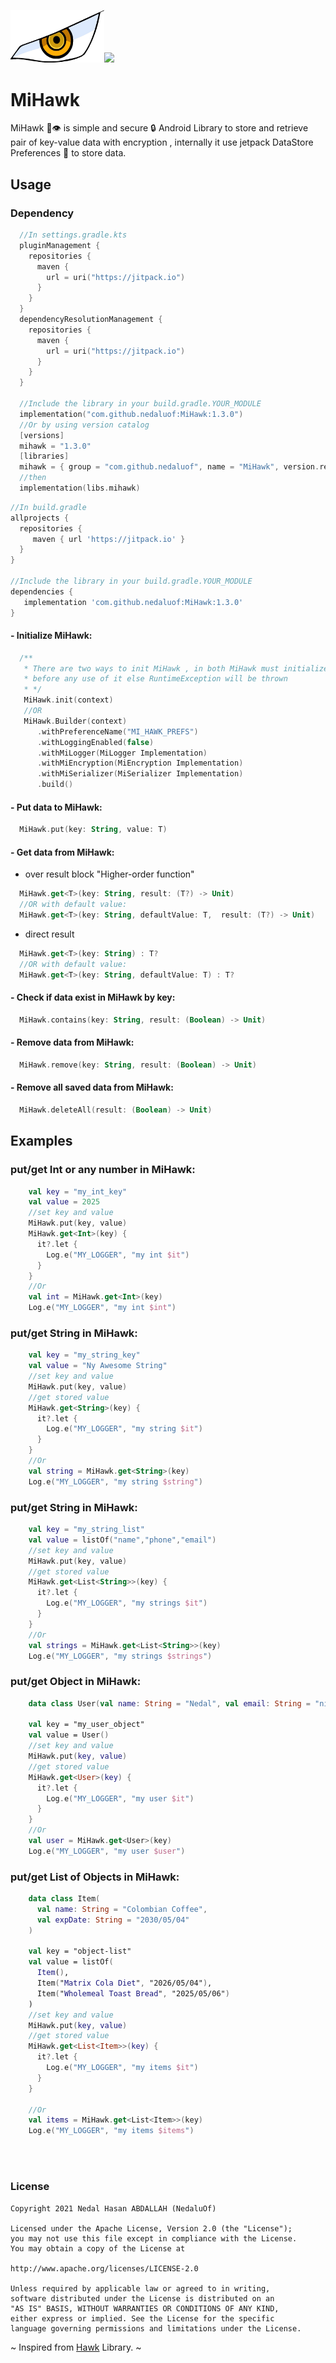 <img src="https://github.com/nedaluof/MiHawk/blob/master/art/mihawk_eye.jpg?raw=true" width="150">[![](https://jitpack.io/v/nedaluof/MiHawk.svg)](https://jitpack.io/#nedaluof/MiHawk)
# MiHawk
MiHawk 🦅👁️ is simple and secure 🔒 Android Library to store and retrieve pair of key-value data with encryption , internally it use jetpack DataStore Preferences 💽 to store data. 

Usage
-----

### Dependency

```kotlin DSL
  //In settings.gradle.kts
  pluginManagement {
    repositories {
      maven {
        url = uri("https://jitpack.io")
      }
    }
  }
  dependencyResolutionManagement {
    repositories {
      maven {
        url = uri("https://jitpack.io")
      }
    }
  }

  //Include the library in your build.gradle.YOUR_MODULE
  implementation("com.github.nedaluof:MiHawk:1.3.0")
  //Or by using version catalog
  [versions]
  mihawk = "1.3.0"
  [libraries]
  mihawk = { group = "com.github.nedaluof", name = "MiHawk", version.ref = "mihawk" }
  //then
  implementation(libs.mihawk)
```      

```groovy
//In build.gradle
allprojects {
  repositories {
     maven { url 'https://jitpack.io' }
  }
}

//Include the library in your build.gradle.YOUR_MODULE
dependencies {
   implementation 'com.github.nedaluof:MiHawk:1.3.0'
}

```
#### - Initialize MiHawk:
```kotlin
  /**
   * There are two ways to init MiHawk , in both MiHawk must initialized 
   * before any use of it else RuntimeException will be thrown
   * */
   MiHawk.init(context)
   //OR 
   MiHawk.Builder(context)
      .withPreferenceName("MI_HAWK_PREFS")
      .withLoggingEnabled(false)
      .withMiLogger(MiLogger Implementation)
      .withMiEncryption(MiEncryption Implementation)
      .withMiSerializer(MiSerializer Implementation)
      .build()
```      
#### - Put data to MiHawk:
```kotlin
  MiHawk.put(key: String, value: T)
```
#### - Get data from MiHawk:
 - over result block "Higher-order function"
```kotlin
  MiHawk.get<T>(key: String, result: (T?) -> Unit)
  //OR with default value:
  MiHawk.get<T>(key: String, defaultValue: T,  result: (T?) -> Unit)
``` 
 - direct result 
```kotlin
  MiHawk.get<T>(key: String) : T?
  //OR with default value:
  MiHawk.get<T>(key: String, defaultValue: T) : T? 
``` 
#### - Check if data exist in MiHawk by key:
```kotlin
  MiHawk.contains(key: String, result: (Boolean) -> Unit)
```
#### - Remove data from MiHawk:
```kotlin
  MiHawk.remove(key: String, result: (Boolean) -> Unit)
``` 
#### - Remove all saved data from MiHawk:
```kotlin
  MiHawk.deleteAll(result: (Boolean) -> Unit)
```

## Examples

### put/get Int or any number in MiHawk:
```kotlin
    val key = "my_int_key"
    val value = 2025
    //set key and value
    MiHawk.put(key, value)
    MiHawk.get<Int>(key) {
      it?.let {
        Log.e("MY_LOGGER", "my int $it")
      }
    }
    //Or
    val int = MiHawk.get<Int>(key)
    Log.e("MY_LOGGER", "my int $int")
```

### put/get String in MiHawk:
```kotlin
    val key = "my_string_key"
    val value = "Ny Awesome String"
    //set key and value
    MiHawk.put(key, value)
    //get stored value
    MiHawk.get<String>(key) {
      it?.let {
        Log.e("MY_LOGGER", "my string $it")
      }
    }
    //Or
    val string = MiHawk.get<String>(key)
    Log.e("MY_LOGGER", "my string $string")
```

### put/get String in MiHawk:
```kotlin
    val key = "my_string_list"
    val value = listOf("name","phone","email")
    //set key and value
    MiHawk.put(key, value)
    //get stored value
    MiHawk.get<List<String>>(key) {
      it?.let {
        Log.e("MY_LOGGER", "my strings $it")
      }
    }
    //Or
    val strings = MiHawk.get<List<String>>(key)
    Log.e("MY_LOGGER", "my strings $strings")
```

### put/get Object in MiHawk:
```kotlin
    data class User(val name: String = "Nedal", val email: String = "nidal.hassan.95@gmail.com")
    
    val key = "my_user_object"
    val value = User()
    //set key and value
    MiHawk.put(key, value)
    //get stored value
    MiHawk.get<User>(key) {
      it?.let {
        Log.e("MY_LOGGER", "my user $it")
      }
    }
    //Or
    val user = MiHawk.get<User>(key)
    Log.e("MY_LOGGER", "my user $user")
```

### put/get List of Objects in MiHawk:
```kotlin
    data class Item(
      val name: String = "Colombian Coffee",
      val expDate: String = "2030/05/04"
    )
    
    val key = "object-list"
    val value = listOf(
      Item(),
      Item("Matrix Cola Diet", "2026/05/04"),
      Item("Wholemeal Toast Bread", "2025/05/06")
    )
    //set key and value
    MiHawk.put(key, value)
    //get stored value
    MiHawk.get<List<Item>>(key) {
      it?.let {
        Log.e("MY_LOGGER", "my items $it")
      }
    }
    
    //Or
    val items = MiHawk.get<List<Item>>(key)
    Log.e("MY_LOGGER", "my items $items")
```

<br/>
<br/>

### License

```
Copyright 2021 Nedal Hasan ABDALLAH (NedaluOf)

Licensed under the Apache License, Version 2.0 (the "License");
you may not use this file except in compliance with the License.
You may obtain a copy of the License at

http://www.apache.org/licenses/LICENSE-2.0

Unless required by applicable law or agreed to in writing,
software distributed under the License is distributed on an 
"AS IS" BASIS, WITHOUT WARRANTIES OR CONDITIONS OF ANY KIND,
either express or implied. See the License for the specific 
language governing permissions and limitations under the License.

```


~ Inspired from [Hawk](https://github.com/orhanobut/hawk) Library. ~
